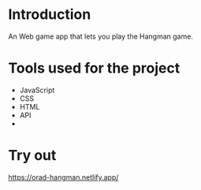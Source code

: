 # Introduction
An Web game app that lets you play the Hangman game.

# Tools used for the project
* JavaScript
* CSS
* HTML
* API
* 
# Try out
https://orad-hangman.netlify.app/

